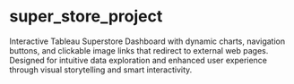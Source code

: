 # super_store_project
Interactive Tableau Superstore Dashboard with dynamic charts, navigation buttons, and clickable image links that redirect to external web pages. Designed for intuitive data exploration and enhanced user experience through visual storytelling and smart interactivity.
